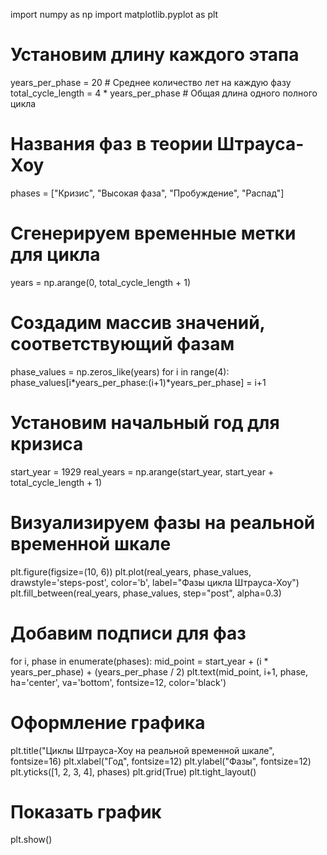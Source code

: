 import numpy as np
import matplotlib.pyplot as plt

# Установим длину каждого этапа
years_per_phase = 20  # Среднее количество лет на каждую фазу
total_cycle_length = 4 * years_per_phase  # Общая длина одного полного цикла

# Названия фаз в теории Штрауса-Хоу
phases = ["Кризис", "Высокая фаза", "Пробуждение", "Распад"]

# Сгенерируем временные метки для цикла
years = np.arange(0, total_cycle_length + 1)

# Создадим массив значений, соответствующий фазам
phase_values = np.zeros_like(years)
for i in range(4):
    phase_values[i*years_per_phase:(i+1)*years_per_phase] = i+1

# Установим начальный год для кризиса
start_year = 1929
real_years = np.arange(start_year, start_year + total_cycle_length + 1)

# Визуализируем фазы на реальной временной шкале
plt.figure(figsize=(10, 6))
plt.plot(real_years, phase_values, drawstyle='steps-post', color='b', label="Фазы цикла Штрауса-Хоу")
plt.fill_between(real_years, phase_values, step="post", alpha=0.3)

# Добавим подписи для фаз
for i, phase in enumerate(phases):
    mid_point = start_year + (i * years_per_phase) + (years_per_phase / 2)
    plt.text(mid_point, i+1, phase, ha='center', va='bottom', fontsize=12, color='black')

# Оформление графика
plt.title("Циклы Штрауса-Хоу на реальной временной шкале", fontsize=16)
plt.xlabel("Год", fontsize=12)
plt.ylabel("Фазы", fontsize=12)
plt.yticks([1, 2, 3, 4], phases)
plt.grid(True)
plt.tight_layout()

# Показать график
plt.show()

